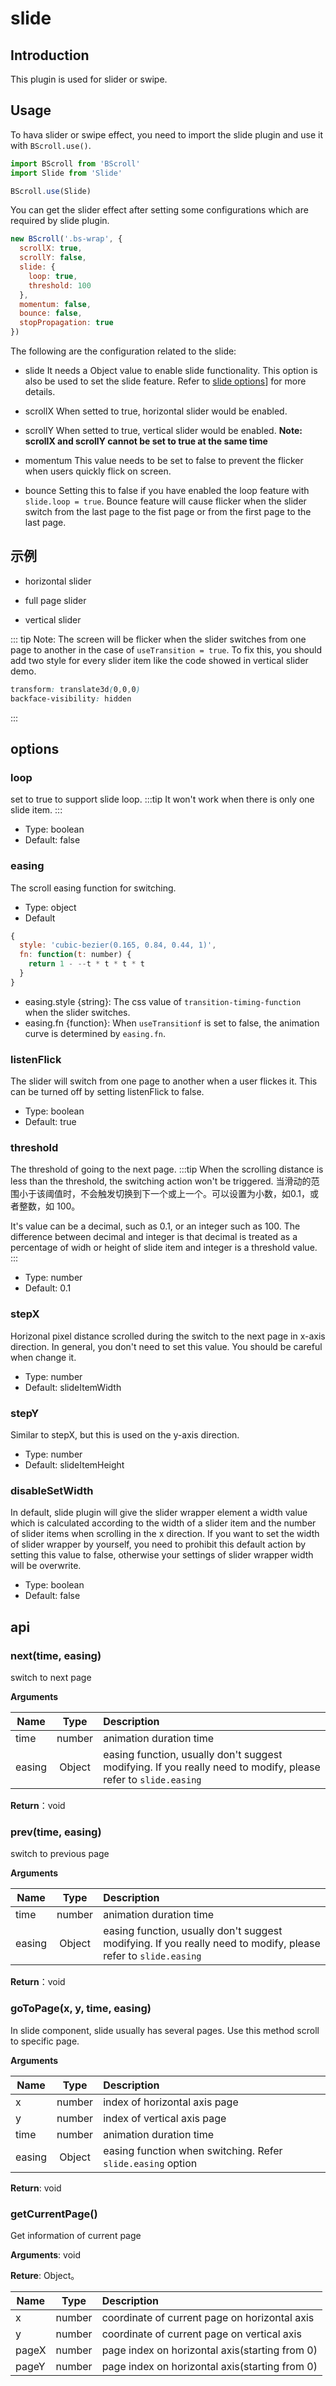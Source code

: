 # slide

## Introduction

This plugin is used for slider or swipe.

## Usage

To hava slider or swipe effect, you need to import the slide plugin and use it with `BScroll.use()`.

```js
import BScroll from 'BScroll'
import Slide from 'Slide'

BScroll.use(Slide)
```

You can get the slider effect after setting some configurations which are required by slide plugin.

```js
new BScroll('.bs-wrap', {
  scrollX: true,
  scrollY: false,
  slide: {
    loop: true,
    threshold: 100
  },
  momentum: false,
  bounce: false,
  stopPropagation: true
})
```

The following are the configuration related to the slide:

- slide
  It needs a Object value to enable slide functionality. This option is also be used to set the slide feature. Refer to [slide options](./slide.html#options)] for more details.

- scrollX
  When setted to true, horizontal slider would be enabled.

- scrollY
  When setted to true, vertical slider would be enabled. **Note: scrollX and scrollY cannot be set to true at the same time**

- momentum
  This value needs to be set to false to prevent the flicker when users quickly flick on screen.

- bounce
  Setting this to false if you have enabled the loop feature with `slide.loop = true`. Bounce feature will cause flicker when the slider switch from the last page to the fist page or from the first page to the last page.

## 示例

- horizontal slider
  
<demo>
  <template slot="code-template">
    <<< @/example/vue/demo/slide/banner.vue?template
  </template>
  <template slot="code-script">
    <<< @/example/vue/demo/slide/banner.vue?script
  </template>
  <template slot="code-style">
    <<< @/example/vue/demo/slide/banner.vue?style
  </template>
  <slide-banner slot="demo"></slide-banner>
</demo>

- full page slider

<demo>
  <template slot="code-template">
    <<< @/example/vue/demo/slide/fullpage.vue?template
  </template>
  <template slot="code-script">
    <<< @/example/vue/demo/slide/fullpage.vue?script
  </template>
  <template slot="code-style">
    <<< @/example/vue/demo/slide/fullpage.vue?style
  </template>
  <slide-fullpage slot="demo"></slide-fullpage>
</demo>

- vertical slider
  
<demo>
  <template slot="code-template">
    <<< @/example/vue/demo/zoom/vertical.vue?template
  </template>
  <template slot="code-script">
    <<< @/example/vue/demo/zoom/vertical.vue?script
  </template>
  <template slot="code-style">
    <<< @/example/vue/demo/zoom/vertical.vue?style
  </template>
  <slide-vertical slot="demo"></slide-vertical>
</demo>

::: tip
Note: The screen will be flicker when the slider switches from one page to another in the case of `useTransition = true`. To fix this, you should add two style for every slider item like the code showed in vertical slider demo.

```css
transform: translate3d(0,0,0)
backface-visibility: hidden
```
:::

## options

### loop
set to true to support slide loop. 
:::tip
It won't work when there is only one slide item.
:::
- Type: boolean
- Default: false

### easing
The scroll easing function for switching.
- Type: object
- Default
```js
{
  style: 'cubic-bezier(0.165, 0.84, 0.44, 1)', 
  fn: function(t: number) {
    return 1 - --t * t * t * t
  }
}
```
- easing.style {string}: The css value of `transition-timing-function` when the slider switches.
- easing.fn {function}: When `useTransitionf` is set to false, the animation curve is determined by `easing.fn`.

### listenFlick

The slider will switch from one page to another when a user flickes it. This can be turned off by setting listenFlick to false.
- Type: boolean
- Default: true

### threshold

The threshold of going to the next page.
:::tip
When the scrolling distance is less than the threshold, the switching action won't be triggered. 
当滑动的范围小于该阈值时，不会触发切换到下一个或上一个。可以设置为小数，如0.1，或者整数，如 100。

It's value can be a decimal, such as 0.1, or an integer such as 100. The difference between decimal and integer is that decimal is treated as a percentage of widh or height of slide item and integer is a threshold value.
:::
- Type: number
- Default: 0.1

### stepX
Horizonal pixel distance scrolled during the switch to the next page in x-axis direction. In general, you don't need to set this value. You should be careful when change it.
- Type: number
- Default: slideItemWidth


### stepY
Similar to stepX, but this is used on the y-axis direction.
- Type: number
- Default: slideItemHeight

### disableSetWidth
In default, slide plugin will give the slider wrapper element a width value which is calculated according to the width of a slider item and the number of slider items when scrolling in the x direction. If you want to set the width of slider wrapper by yourself, you need to prohibit this default action by setting this value to false, otherwise your settings of slider wrapper width will be overwrite.
- Type: boolean
- Default: false

## api

### next(time, easing)
switch to next page

**Arguments**

|Name|Type|Description|
|----------|:-----:|:-----------|
|time|number|animation duration time|
|easing|Object|easing function, usually don't suggest modifying. If you really need to modify, please refer to `slide.easing`|

**Return**：void

### prev(time, easing)
switch to previous page

**Arguments**

|Name|Type|Description|
|----------|:-----:|:-----------|
|time|number|animation duration time|
|easing|Object|easing function, usually don't suggest modifying. If you really need to modify, please refer to `slide.easing`|

**Return**：void

### goToPage(x, y, time, easing)
In slide component, slide usually has several pages. Use this method scroll to specific page.

**Arguments**

|Name|Type|Description|
|----------|:-----:|:-----------|
|x|number|index of horizontal axis page|
|y|number|index of vertical axis page|
|time|number|animation duration time|
|easing|Object|easing function when switching. Refer `slide.easing` option|

**Return**: void

### getCurrentPage()
Get information of current page

**Arguments**: void

**Reture**: Object。

|Name|Type|Description|
|----------|:-----:|:-----------|
|x|number|coordinate of current page on horizontal axis|
|y|number|coordinate of current page on vertical axis|
|pageX|number| page index on horizontal axis(starting from 0)|
|pageY|number| page index on horizontal axis(starting from 0)|

